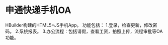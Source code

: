 # 申通快递手机OA

HBuilder构建的HTML5+JS手机App。
功能包括：
1.登录，检查更新，修改密码。
2.系统报表。
3.办公流程：包括请假，查看工资，拍照上传，流程审批等OA功能。


